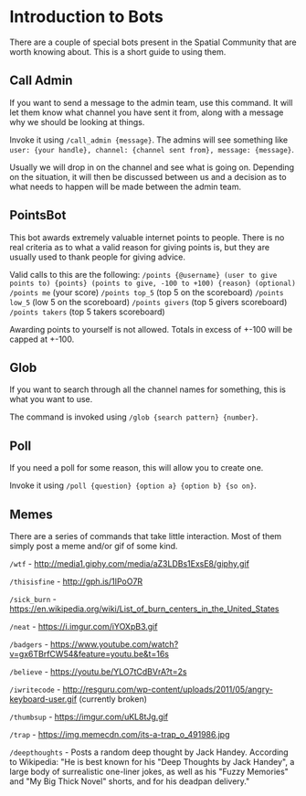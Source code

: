 # Introduction to Bots

There are a couple of special bots present in the Spatial Community that are worth knowing about. This is a short guide to using them.

## Call Admin

If you want to send a message to the admin team, use this command. It will let them know what channel you have sent it from, along with a message why we should be looking at things.

Invoke it using `/call_admin {message}`. The admins will see something like `user: {your handle}, channel: {channel sent from}, message: {message}`.

Usually we will drop in on the channel and see what is going on. Depending on the situation, it will then be discussed between us and a decision as to what needs to happen will be made between the admin team.

## PointsBot

This bot awards extremely valuable internet points to people. There is no real criteria as to what a valid reason for giving points is, but they are usually used to thank people for giving advice.

Valid calls to this are the following:
`/points {@username} (user to give points to) {points} (points to give, -100 to +100) {reason} (optional)`
`/points me` (your score)
`/points top_5` (top 5 on the scoreboard)
`/points low_5` (low 5 on the scoreboard)
`/points givers` (top 5 givers scoreboard)
`/points takers` (top 5 takers scoreboard)

Awarding points to yourself is not allowed. Totals in excess of +-100 will be capped at +-100.

## Glob

If you want to search through all the channel names for something, this is what you want to use.

The command is invoked using `/glob {search pattern} {number}`.

## Poll

If you need a poll for some reason, this will allow you to create one.

Invoke it using `/poll {question} {option a} {option b} {so on}`.

## Memes

There are a series of commands that take little interaction. Most of them simply post a meme and/or gif of some kind.

`/wtf` - http://media1.giphy.com/media/aZ3LDBs1ExsE8/giphy.gif

`/thisisfine` - http://gph.is/1IPoO7R

`/sick_burn` - https://en.wikipedia.org/wiki/List_of_burn_centers_in_the_United_States

`/neat` - https://i.imgur.com/iYOXpB3.gif

`/badgers` - https://www.youtube.com/watch?v=gx6TBrfCW54&feature=youtu.be&t=16s

`/believe` - https://youtu.be/YLO7tCdBVrA?t=2s

`/iwritecode` - http://resguru.com/wp-content/uploads/2011/05/angry-keyboard-user.gif (currently broken)

`/thumbsup` - https://imgur.com/uKL8tJg.gif

`/trap` - https://img.memecdn.com/its-a-trap_o_491986.jpg

`/deepthoughts` - Posts a random deep thought by Jack Handey. According to Wikipedia: "He is best known for his "Deep Thoughts by Jack Handey", a large body of surrealistic one-liner jokes, as well as his "Fuzzy Memories" and "My Big Thick Novel" shorts, and for his deadpan delivery."
